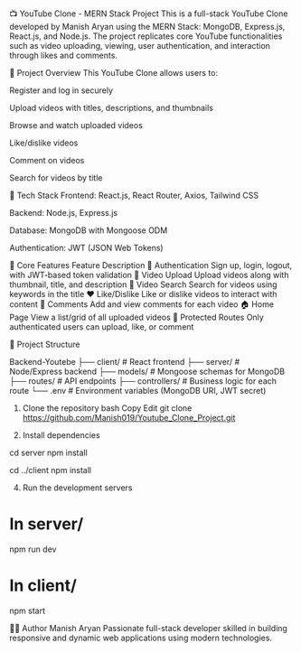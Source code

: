 📺 YouTube Clone - MERN Stack Project
This is a full-stack YouTube Clone developed by Manish Aryan using the MERN Stack: MongoDB, Express.js, React.js, and Node.js. The project replicates core YouTube functionalities such as video uploading, viewing, user authentication, and interaction through likes and comments.

📌 Project Overview
This YouTube Clone allows users to:

Register and log in securely

Upload videos with titles, descriptions, and thumbnails

Browse and watch uploaded videos

Like/dislike videos

Comment on videos

Search for videos by title

🔧 Tech Stack
Frontend: React.js, React Router, Axios, Tailwind CSS

Backend: Node.js, Express.js

Database: MongoDB with Mongoose ODM

Authentication: JWT (JSON Web Tokens)

🧩 Core Features
Feature	Description
👤 Authentication	Sign up, login, logout, with JWT-based token validation
🎥 Video Upload	Upload videos along with thumbnail, title, and description
🔎 Video Search	Search for videos using keywords in the title
❤️ Like/Dislike	Like or dislike videos to interact with content
💬 Comments	Add and view comments for each video
🏠 Home Page	View a list/grid of all uploaded videos
🔐 Protected Routes	Only authenticated users can upload, like, or comment


📁 Project Structure

Backend-Youtebe
├── client/           # React frontend
├── server/           # Node/Express backend
├── models/           # Mongoose schemas for MongoDB
├── routes/           # API endpoints
├── controllers/      # Business logic for each route
└── .env              # Environment variables (MongoDB URI, JWT secret)



1. Clone the repository
bash
Copy
Edit
git clone https://github.com/Manish019/Youtube_Clone_Project.git

3. Install dependencies

cd server
npm install

cd ../client
npm install

4. Run the development servers

# In server/
npm run dev

# In client/
npm start

👨‍💻 Author
Manish Aryan
Passionate full-stack developer skilled in building responsive and dynamic web applications using modern technologies.

